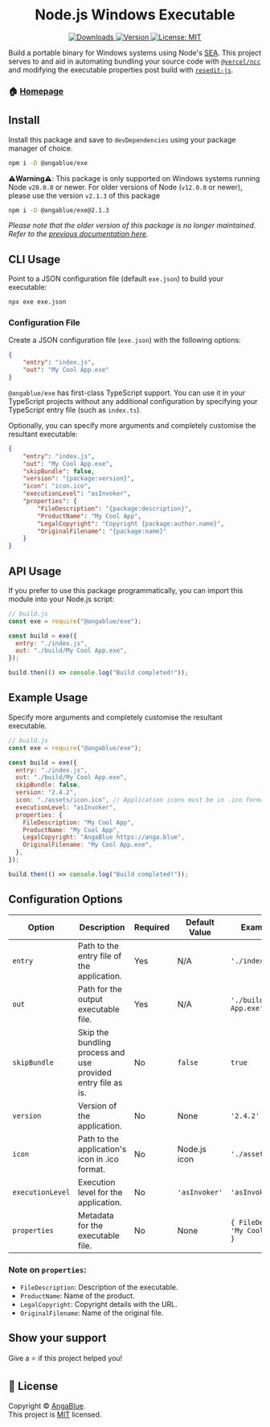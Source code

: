 <h1 align="center">Node.js Windows Executable</h1>
<p align="center">
  <a href="https://www.npmjs.com/package/@angablue/exe" target="_blank">
    <img alt="Downloads" src="https://img.shields.io/npm/dm/@angablue/exe.svg?color=blue">
  </a>
  <a href="https://www.npmjs.com/package/@angablue/exe" target="_blank">
    <img alt="Version" src="https://img.shields.io/npm/v/@angablue/exe.svg">
  </a>
  <a href="https://github.com/AngaBlue/exe/blob/master/LICENSE" target="_blank">
    <img alt="License: MIT" src="https://img.shields.io/npm/l/@angablue/exe?color=green" />
  </a>
</p>

Build a portable binary for Windows systems using Node's [SEA](https://nodejs.org/api/single-executable-applications.html). This project serves to and aid in automating bundling your source code with [`@vercel/ncc`](https://github.com/vercel/ncc) and modifying the executable properties post build with [`resedit-js`](https://www.npmjs.com/package/resedit).

### 🏠 [Homepage](https://github.com/AngaBlue/exe)

## Install

Install this package and save to `devDependencies` using your package manager of choice.

```sh
npm i -D @angablue/exe
```

⚠️**Warning**⚠️: This package is only supported on Windows systems running Node `v20.0.0` or newer.  For older versions of Node (`v12.0.0` or newer), please use the version `v2.1.3` of this package

```sh
npm i -D @angablue/exe@2.1.3
```

*Please note that the older version of this package is no longer maintained.  Refer to the [previous documentation here](https://github.com/AngaBlue/exe/blob/b0ddec947e948bd4172b2662296ccb30356e0de0/README.md).*

## CLI Usage

Point to a JSON configuration file (default `exe.json`) to build your executable:

```sh
npx exe exe.json
```

### Configuration File

Create a JSON configuration file (`exe.json`) with the following options:

```json
{
    "entry": "index.js",
    "out": "My Cool App.exe"
}
```
`@angablue/exe` has first-class TypeScript support.  You can use it in your TypeScript projects without any additional configuration by specifying your TypeScript entry file (such as `index.ts`).

Optionally, you can specify more arguments and completely customise the resultant executable:

```json
{
    "entry": "index.js",
    "out": "My Cool App.exe",
    "skipBundle": false,
    "version": "{package:version}",
    "icon": "icon.ico",
    "executionLevel": "asInvoker",
    "properties": {
        "FileDescription": "{package:description}",
        "ProductName": "My Cool App",
        "LegalCopyright": "Copyright {package:author.name}",
        "OriginalFilename": "{package:name}"
    }
}
```

## API Usage
If you prefer to use this package programmatically, you can import this module into your Node.js script:

```js
// build.js
const exe = require("@angablue/exe");

const build = exe({
  entry: "./index.js",
  out: "./build/My Cool App.exe",
});

build.then(() => console.log("Build completed!"));
```

## Example Usage

Specify more arguments and completely customise the resultant executable.

```js
// build.js
const exe = require("@angablue/exe");

const build = exe({
  entry: "./index.js",
  out: "./build/My Cool App.exe",
  skipBundle: false,
  version: "2.4.2",
  icon: "./assets/icon.ico", // Application icons must be in .ico format
  executionLevel: "asInvoker",
  properties: {
    FileDescription: "My Cool App",
    ProductName: "My Cool App",
    LegalCopyright: "AngaBlue https://anga.blue",
    OriginalFilename: "My Cool App.exe",
  },
});

build.then(() => console.log("Build completed!"));
```

## Configuration Options

| Option           | Description                                                                   | Required | Default Value      | Example Value                             | Possible Values                                                                                                       |
| ---------------- | ----------------------------------------------------------------------------- | -------- | ------------------ | ----------------------------------------- | --------------------------------------------------------------------------------------------------------------------- |
| `entry`          | Path to the entry file of the application.                                    | Yes      | N/A                | `'./index.js'`                            | Any valid file path to a `.js`/`.ts` script.                                                                          |
| `out`            | Path for the output executable file.                                          | Yes      | N/A                | `'./build/My Cool App.exe'`               | Any valid file path (ending with `.exe`).                                                                             |
| `skipBundle`     | Skip the bundling process and use provided entry file as is.                  | No       | `false`            | `true`                                    | `Boolean`                                                                                                             |
| `version`        | Version of the application.                                                   | No       | None               | `'2.4.2'`                                 | Semantic version string. e.g. `major.minor.patch`                                                                     |
| `icon`           | Path to the application's icon in .ico format.                                | No       | Node.js icon       | `'./assets/icon.ico'`                     | Any valid file path to a `.ico` icon.                                                                                 |
| `executionLevel` | Execution level for the application.                                          | No       | `'asInvoker'`      | `'asInvoker'`                             | `asInvoker`, `highestAvailable`, `requireAdministrator`                                                               |
| `properties`     | Metadata for the executable file.                                             | No       | None               | `{ FileDescription: 'My Cool App', ... }` | Key-value pairs as shown in example.                                                                                  |

### Note on `properties`:

- `FileDescription`: Description of the executable.
- `ProductName`: Name of the product.
- `LegalCopyright`: Copyright details with the URL.
- `OriginalFilename`: Name of the original file.

## Show your support

Give a ⭐️ if this project helped you!

## 📝 License

Copyright © [AngaBlue](https://github.com/AngaBlue).<br />
This project is [MIT](https://github.com/AngaBlue/exe/blob/main/LICENSE) licensed.
